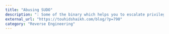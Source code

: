 ```yaml
---
title: "Abusing SUDO"
description: ": Some of the binary which helps you to escalate privilege using the sudo command."
external_url: "https://touhidshaikh.com/blog/?p=790"
category: "Reverse Engineering"
---
```

